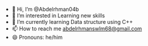 - 👋 Hi, I’m @Abdelrhman04b
- 👀 I’m interested in Learning new skills
- 🌱 I’m currently learning Data structure using C++
- 📫 How to reach me abdelrhmanswlm68@gmail.com
- 😄 Pronouns: he/him

<!---
Abdelrhman04b/Abdelrhman04b is a ✨ special ✨ repository because its `README.md` (this file) appears on your GitHub profile.
You can click the Preview link to take a look at your changes.
--->
